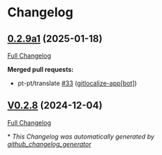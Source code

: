 # Changelog

## [0.2.9a1](https://github.com/OpenVoiceOS/ovos-skill-cmd/tree/0.2.9a1) (2025-01-18)

[Full Changelog](https://github.com/OpenVoiceOS/ovos-skill-cmd/compare/V0.2.8...0.2.9a1)

**Merged pull requests:**

- pt-pt/translate [\#33](https://github.com/OpenVoiceOS/ovos-skill-cmd/pull/33) ([gitlocalize-app[bot]](https://github.com/apps/gitlocalize-app))

## [V0.2.8](https://github.com/OpenVoiceOS/ovos-skill-cmd/tree/V0.2.8) (2024-12-04)

[Full Changelog](https://github.com/OpenVoiceOS/ovos-skill-cmd/compare/0.2.8...V0.2.8)



\* *This Changelog was automatically generated by [github_changelog_generator](https://github.com/github-changelog-generator/github-changelog-generator)*

